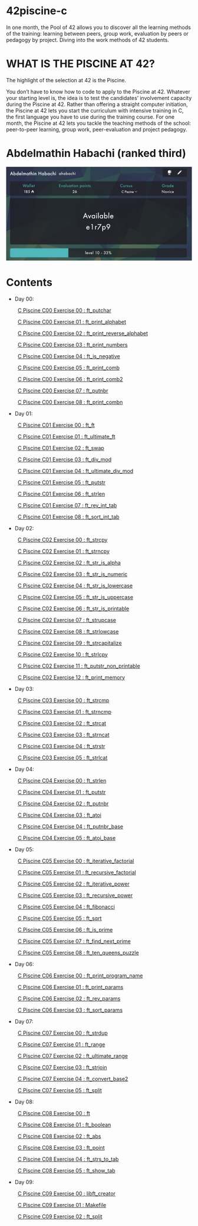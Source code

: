 
# 42piscine-c
In one month, the Pool of 42 allows you to discover all the learning methods of the training: learning between peers, group work, evaluation by peers or pedagogy by project. Diving into the work methods of 42 students.

# WHAT IS THE PISCINE AT 42?
The highlight of the selection at 42 is the Piscine.

You don’t have to know how to code to apply to the Piscine at 42. Whatever your starting level is, the idea is to test the candidates’ involvement capacity during the Piscine at 42. Rather than offering a straight computer initiation, the Piscine at 42 lets you start the curriculum with intensive training in C, the first language you have to use during the training course. For one month, the Piscine at 42 lets you tackle the teaching methods of the school: peer-to-peer learning, group work, peer-evaluation and project pedagogy.

# Abdelmathin Habachi (ranked third)

![Maximum level](ScreenShot.png)

# Contents

* Day 00:

$~~~~~~~~$[C Piscine C00 Exercise 00 : ft_putchar](https://github.com/Abdelmathin/42piscine-c/tree/main/C00/ex00)

$~~~~~~~~$[C Piscine C00 Exercise 01 : ft_print_alphabet](https://github.com/Abdelmathin/42piscine-c/tree/main/C00/ex01)

$~~~~~~~~$[C Piscine C00 Exercise 02 : ft_print_reverse_alphabet](https://github.com/Abdelmathin/42piscine-c/tree/main/C00/ex02)

$~~~~~~~~$[C Piscine C00 Exercise 03 : ft_print_numbers](https://github.com/Abdelmathin/42piscine-c/tree/main/C00/ex03)

$~~~~~~~~$[C Piscine C00 Exercise 04 : ft_is_negative](https://github.com/Abdelmathin/42piscine-c/tree/main/C00/ex04)

$~~~~~~~~$[C Piscine C00 Exercise 05 : ft_print_comb](https://github.com/Abdelmathin/42piscine-c/tree/main/C00/ex05)

$~~~~~~~~$[C Piscine C00 Exercise 06 : ft_print_comb2](https://github.com/Abdelmathin/42piscine-c/tree/main/C00/ex06)

$~~~~~~~~$[C Piscine C00 Exercise 07 : ft_putnbr](https://github.com/Abdelmathin/42piscine-c/tree/main/C00/ex07)

$~~~~~~~~$[C Piscine C00 Exercise 08 : ft_print_combn](https://github.com/Abdelmathin/42piscine-c/tree/main/C00/ex08)


* Day 01:

$~~~~~~~~$[C Piscine C01 Exercise 00 : ft_ft](https://github.com/Abdelmathin/42piscine-c/tree/main/C01/ex00)

$~~~~~~~~$[C Piscine C01 Exercise 01 : ft_ultimate_ft](https://github.com/Abdelmathin/42piscine-c/tree/main/C01/ex01)

$~~~~~~~~$[C Piscine C01 Exercise 02 : ft_swap](https://github.com/Abdelmathin/42piscine-c/tree/main/C01/ex02)

$~~~~~~~~$[C Piscine C01 Exercise 03 : ft_div_mod](https://github.com/Abdelmathin/42piscine-c/tree/main/C01/ex03)

$~~~~~~~~$[C Piscine C01 Exercise 04 : ft_ultimate_div_mod](https://github.com/Abdelmathin/42piscine-c/tree/main/C01/ex04)

$~~~~~~~~$[C Piscine C01 Exercise 05 : ft_putstr](https://github.com/Abdelmathin/42piscine-c/tree/main/C01/ex05)

$~~~~~~~~$[C Piscine C01 Exercise 06 : ft_strlen](https://github.com/Abdelmathin/42piscine-c/tree/main/C01/ex06)

$~~~~~~~~$[C Piscine C01 Exercise 07 : ft_rev_int_tab](https://github.com/Abdelmathin/42piscine-c/tree/main/C01/ex07)

$~~~~~~~~$[C Piscine C01 Exercise 08 : ft_sort_int_tab](https://github.com/Abdelmathin/42piscine-c/tree/main/C01/ex08)


* Day 02:

$~~~~~~~~$[C Piscine C02 Exercise 00 : ft_strcpy](https://github.com/Abdelmathin/42piscine-c/tree/main/C02/ex00)

$~~~~~~~~$[C Piscine C02 Exercise 01 : ft_strncpy](https://github.com/Abdelmathin/42piscine-c/tree/main/C02/ex01)

$~~~~~~~~$[C Piscine C02 Exercise 02 : ft_str_is_alpha](https://github.com/Abdelmathin/42piscine-c/tree/main/C02/ex02)

$~~~~~~~~$[C Piscine C02 Exercise 03 : ft_str_is_numeric](https://github.com/Abdelmathin/42piscine-c/tree/main/C02/ex03)

$~~~~~~~~$[C Piscine C02 Exercise 04 : ft_str_is_lowercase](https://github.com/Abdelmathin/42piscine-c/tree/main/C02/ex04)

$~~~~~~~~$[C Piscine C02 Exercise 05 : ft_str_is_uppercase](https://github.com/Abdelmathin/42piscine-c/tree/main/C02/ex05)

$~~~~~~~~$[C Piscine C02 Exercise 06 : ft_str_is_printable](https://github.com/Abdelmathin/42piscine-c/tree/main/C02/ex06)

$~~~~~~~~$[C Piscine C02 Exercise 07 : ft_strupcase](https://github.com/Abdelmathin/42piscine-c/tree/main/C02/ex07)

$~~~~~~~~$[C Piscine C02 Exercise 08 : ft_strlowcase](https://github.com/Abdelmathin/42piscine-c/tree/main/C02/ex08)

$~~~~~~~~$[C Piscine C02 Exercise 09 : ft_strcapitalize](https://github.com/Abdelmathin/42piscine-c/tree/main/C02/ex09)

$~~~~~~~~$[C Piscine C02 Exercise 10 : ft_strlcpy](https://github.com/Abdelmathin/42piscine-c/tree/main/C02/ex10)

$~~~~~~~~$[C Piscine C02 Exercise 11 : ft_putstr_non_printable](https://github.com/Abdelmathin/42piscine-c/tree/main/C02/ex11)

$~~~~~~~~$[C Piscine C02 Exercise 12 : ft_print_memory](https://github.com/Abdelmathin/42piscine-c/tree/main/C02/ex12)


* Day 03:

$~~~~~~~~$[C Piscine C03 Exercise 00 : ft_strcmp](https://github.com/Abdelmathin/42piscine-c/tree/main/C03/ex00)

$~~~~~~~~$[C Piscine C03 Exercise 01 : ft_strncmp](https://github.com/Abdelmathin/42piscine-c/tree/main/C03/ex01)

$~~~~~~~~$[C Piscine C03 Exercise 02 : ft_strcat](https://github.com/Abdelmathin/42piscine-c/tree/main/C03/ex02)

$~~~~~~~~$[C Piscine C03 Exercise 03 : ft_strncat](https://github.com/Abdelmathin/42piscine-c/tree/main/C03/ex03)

$~~~~~~~~$[C Piscine C03 Exercise 04 : ft_strstr](https://github.com/Abdelmathin/42piscine-c/tree/main/C03/ex04)

$~~~~~~~~$[C Piscine C03 Exercise 05 : ft_strlcat](https://github.com/Abdelmathin/42piscine-c/tree/main/C03/ex05)


* Day 04:

$~~~~~~~~$[C Piscine C04 Exercise 00 : ft_strlen](https://github.com/Abdelmathin/42piscine-c/tree/main/C04/ex00)

$~~~~~~~~$[C Piscine C04 Exercise 01 : ft_putstr](https://github.com/Abdelmathin/42piscine-c/tree/main/C04/ex01)

$~~~~~~~~$[C Piscine C04 Exercise 02 : ft_putnbr](https://github.com/Abdelmathin/42piscine-c/tree/main/C04/ex02)

$~~~~~~~~$[C Piscine C04 Exercise 03 : ft_atoi](https://github.com/Abdelmathin/42piscine-c/tree/main/C04/ex03)

$~~~~~~~~$[C Piscine C04 Exercise 04 : ft_putnbr_base](https://github.com/Abdelmathin/42piscine-c/tree/main/C04/ex04)

$~~~~~~~~$[C Piscine C04 Exercise 05 : ft_atoi_base](https://github.com/Abdelmathin/42piscine-c/tree/main/C04/ex05)


* Day 05:

$~~~~~~~~$[C Piscine C05 Exercise 00 : ft_iterative_factorial](https://github.com/Abdelmathin/42piscine-c/tree/main/C05/ex00)

$~~~~~~~~$[C Piscine C05 Exercise 01 : ft_recursive_factorial](https://github.com/Abdelmathin/42piscine-c/tree/main/C05/ex01)

$~~~~~~~~$[C Piscine C05 Exercise 02 : ft_iterative_power](https://github.com/Abdelmathin/42piscine-c/tree/main/C05/ex02)

$~~~~~~~~$[C Piscine C05 Exercise 03 : ft_recursive_power](https://github.com/Abdelmathin/42piscine-c/tree/main/C05/ex03)

$~~~~~~~~$[C Piscine C05 Exercise 04 : ft_fibonacci](https://github.com/Abdelmathin/42piscine-c/tree/main/C05/ex04)

$~~~~~~~~$[C Piscine C05 Exercise 05 : ft_sqrt](https://github.com/Abdelmathin/42piscine-c/tree/main/C05/ex05)

$~~~~~~~~$[C Piscine C05 Exercise 06 : ft_is_prime](https://github.com/Abdelmathin/42piscine-c/tree/main/C05/ex06)

$~~~~~~~~$[C Piscine C05 Exercise 07 : ft_find_next_prime](https://github.com/Abdelmathin/42piscine-c/tree/main/C05/ex07)

$~~~~~~~~$[C Piscine C05 Exercise 08 : ft_ten_queens_puzzle](https://github.com/Abdelmathin/42piscine-c/tree/main/C05/ex08)


* Day 06:

$~~~~~~~~$[C Piscine C06 Exercise 00 : ft_print_program_name](https://github.com/Abdelmathin/42piscine-c/tree/main/C06/ex00)

$~~~~~~~~$[C Piscine C06 Exercise 01 : ft_print_params](https://github.com/Abdelmathin/42piscine-c/tree/main/C06/ex01)

$~~~~~~~~$[C Piscine C06 Exercise 02 : ft_rev_params](https://github.com/Abdelmathin/42piscine-c/tree/main/C06/ex02)

$~~~~~~~~$[C Piscine C06 Exercise 03 : ft_sort_params](https://github.com/Abdelmathin/42piscine-c/tree/main/C06/ex03)


* Day 07:

$~~~~~~~~$[C Piscine C07 Exercise 00 : ft_strdup](https://github.com/Abdelmathin/42piscine-c/tree/main/C07/ex00)

$~~~~~~~~$[C Piscine C07 Exercise 01 : ft_range](https://github.com/Abdelmathin/42piscine-c/tree/main/C07/ex01)

$~~~~~~~~$[C Piscine C07 Exercise 02 : ft_ultimate_range](https://github.com/Abdelmathin/42piscine-c/tree/main/C07/ex02)

$~~~~~~~~$[C Piscine C07 Exercise 03 : ft_strjoin](https://github.com/Abdelmathin/42piscine-c/tree/main/C07/ex03)

$~~~~~~~~$[C Piscine C07 Exercise 04 : ft_convert_base2](https://github.com/Abdelmathin/42piscine-c/tree/main/C07/ex04)

$~~~~~~~~$[C Piscine C07 Exercise 05 : ft_split](https://github.com/Abdelmathin/42piscine-c/tree/main/C07/ex05)


* Day 08:

$~~~~~~~~$[C Piscine C08 Exercise 00 : ft](https://github.com/Abdelmathin/42piscine-c/tree/main/C08/ex00)

$~~~~~~~~$[C Piscine C08 Exercise 01 : ft_boolean](https://github.com/Abdelmathin/42piscine-c/tree/main/C08/ex01)

$~~~~~~~~$[C Piscine C08 Exercise 02 : ft_abs](https://github.com/Abdelmathin/42piscine-c/tree/main/C08/ex02)

$~~~~~~~~$[C Piscine C08 Exercise 03 : ft_point](https://github.com/Abdelmathin/42piscine-c/tree/main/C08/ex03)

$~~~~~~~~$[C Piscine C08 Exercise 04 : ft_strs_to_tab](https://github.com/Abdelmathin/42piscine-c/tree/main/C08/ex04)

$~~~~~~~~$[C Piscine C08 Exercise 05 : ft_show_tab](https://github.com/Abdelmathin/42piscine-c/tree/main/C08/ex05)


* Day 09:

$~~~~~~~~$[C Piscine C09 Exercise 00 : libft_creator](https://github.com/Abdelmathin/42piscine-c/tree/main/C09/ex00)

$~~~~~~~~$[C Piscine C09 Exercise 01 : Makefile](https://github.com/Abdelmathin/42piscine-c/tree/main/C09/ex01)

$~~~~~~~~$[C Piscine C09 Exercise 02 : ft_split](https://github.com/Abdelmathin/42piscine-c/tree/main/C09/ex02)


